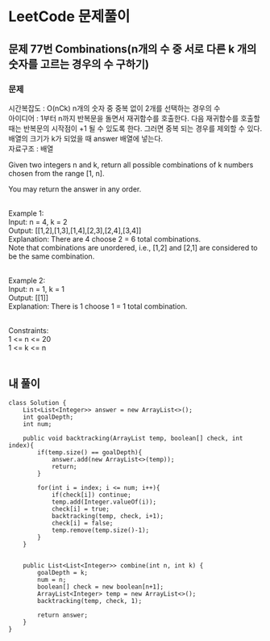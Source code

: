 # LeetCode 문제풀이

## 문제 77번 Combinations(n개의 수 중 서로 다른 k 개의 숫자를 고르는 경우의 수 구하기)

### 문제<br>
시간복잡도 : O(nCk) n개의 숫자 중 중복 없이 2개를 선택하는 경우의 수<br>
아이디어 : 1부터 n까지 반복문을 돌면서 재귀함수를 호출한다. 다음 재귀함수를 호출할때는 반복문의 시작점이 +1 될 수 있도록 한다. 그러면 중복 되는 경우를 제외할 수 있다. 배열의 크기가 k가 되었을 때 answer 배열에 넣는다.<br>
자료구조 : 배열<br>

Given two integers n and k, return all possible combinations of k numbers chosen from the range [1, n].

You may return the answer in any order.<br><br> 

Example 1:<br>
Input: n = 4, k = 2<br>
Output: [[1,2],[1,3],[1,4],[2,3],[2,4],[3,4]]<br>
Explanation: There are 4 choose 2 = 6 total combinations.<br>
Note that combinations are unordered, i.e., [1,2] and [2,1] are considered to be the same combination.<br><br>

Example 2:<br>
Input: n = 1, k = 1<br>
Output: [[1]]<br>
Explanation: There is 1 choose 1 = 1 total combination.<br><br>

Constraints:<br>
1 <= n <= 20<br>
1 <= k <= n<br><br>

## 내 풀이
```
class Solution {
    List<List<Integer>> answer = new ArrayList<>();
    int goalDepth;
    int num;

    public void backtracking(ArrayList temp, boolean[] check, int index){
        if(temp.size() == goalDepth){
            answer.add(new ArrayList<>(temp));
            return;
        }

        for(int i = index; i <= num; i++){
            if(check[i]) continue;
            temp.add(Integer.valueOf(i));
            check[i] = true;
            backtracking(temp, check, i+1);
            check[i] = false;
            temp.remove(temp.size()-1);
        }
    }


    public List<List<Integer>> combine(int n, int k) {
        goalDepth = k;
        num = n;
        boolean[] check = new boolean[n+1];
        ArrayList<Integer> temp = new ArrayList<>();
        backtracking(temp, check, 1);

        return answer;        
    }
}
```